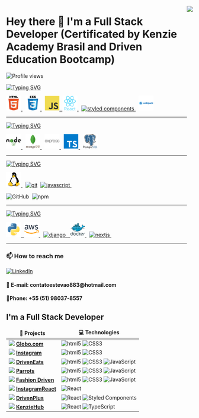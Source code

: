 <img align="right" height="670em" 
  src="https://raw.githubusercontent.com/gist/contatoestevao883/b0292514fa1903570cb0e5403bf5d5da/raw/70a5a0a4ca1719087cfa73c844f769248f8365f3/githubcard.svg">
<h1 align="left">Hey there 👋 I'm a Full Stack Developer (Certificated by Kenzie Academy Brasil and Driven Education Bootcamp)</h1>
<p align="left"> <img src="https://komarev.com/ghpvc/?username=contatoestevao883&color=blue" alt="Profile views" /> </p>

<a href="https://git.io/typing-svg"><img src="https://readme-typing-svg.demolab.com?font=Fira+Code&pause=1000&repeat=false&width=435&lines=Front-end" alt="Typing SVG" /></a>&nbsp;

<a href="https://www.w3.org/html/" target="_blank" rel="noreferrer"> <img src="https://raw.githubusercontent.com/devicons/devicon/master/icons/html5/html5-original-wordmark.svg" alt="html5" width="40" height="40"/> </a>&nbsp;
<a href="https://www.w3schools.com/css/" target="_blank" rel="noreferrer"> <img src="https://raw.githubusercontent.com/devicons/devicon/master/icons/css3/css3-original-wordmark.svg" alt="css3" width="40" height="40"/> </a>&nbsp;
<a href="https://developer.mozilla.org/en-US/docs/Web/JavaScript" target="_blank" rel="noreferrer"> <img src="https://raw.githubusercontent.com/devicons/devicon/master/icons/javascript/javascript-original.svg" alt="javascript" width="40" height="40"/>&nbsp;
<a href="https://reactjs.org/" target="_blank" rel="noreferrer"> <img src="https://raw.githubusercontent.com/devicons/devicon/master/icons/react/react-original-wordmark.svg" alt="react" width="40" height="40"/> </a> &nbsp;
<a href="https://styled-components.com" target="_blank" rel="noreferrer"> <img src="https://styled-components.com/logo.png" alt="styled components" width="40" height="40"/> </a>&nbsp;
<a href="https://webpack.js.org" target="_blank" rel="noreferrer"> <img src="https://raw.githubusercontent.com/devicons/devicon/d00d0969292a6569d45b06d3f350f463a0107b0d/icons/webpack/webpack-original-wordmark.svg" alt="webpack" width="40" height="40"/> </a>


--------------------------------------------------------------

<a href="https://git.io/typing-svg"><img src="https://readme-typing-svg.demolab.com?font=Fira+Code&pause=1000&repeat=false&width=435&lines=Back-end" alt="Typing SVG" /></a>&nbsp;

<a href="https://nodejs.org" target="_blank" rel="noreferrer"> <img src="https://raw.githubusercontent.com/devicons/devicon/master/icons/nodejs/nodejs-original-wordmark.svg" alt="nodejs" width="40" height="40"/> </a>&nbsp;
<a href="https://www.mongodb.com/" target="_blank" rel="noreferrer"> <img src="https://raw.githubusercontent.com/devicons/devicon/master/icons/mongodb/mongodb-original-wordmark.svg" alt="mongodb" width="40" height="40"/> </a>&nbsp;
<a href="https://expressjs.com" target="_blank" rel="noreferrer"> <img src="https://raw.githubusercontent.com/devicons/devicon/master/icons/express/express-original-wordmark.svg" alt="express" width="40" height="40"/> </a>&nbsp;
<a href="https://www.typescriptlang.org/" target="_blank" rel="noreferrer"> <img src="https://raw.githubusercontent.com/devicons/devicon/master/icons/typescript/typescript-original.svg" alt="typescript" width="40" height="40"/> </a>&nbsp;
<a href="https://www.postgresql.org" target="_blank" rel="noreferrer"> <img src="https://raw.githubusercontent.com/devicons/devicon/master/icons/postgresql/postgresql-original-wordmark.svg" alt="postgresql" width="40" height="40"/> </a>

--------------------------------------------------------------

<a href="https://git.io/typing-svg"><img src="https://readme-typing-svg.demolab.com?font=Fira+Code&pause=1000&repeat=false&width=435&lines=Other+Technologies" alt="Typing SVG" /></a>&nbsp;

<a href="https://www.linux.org/" target="_blank" rel="noreferrer"> <img src="https://raw.githubusercontent.com/devicons/devicon/master/icons/linux/linux-original.svg" alt="linux" width="40" height="40"/> </a>&nbsp;
<a href="https://git-scm.com/" target="_blank" rel="noreferrer"> <img src="https://www.vectorlogo.zone/logos/git-scm/git-scm-icon.svg" alt="git" width="40" height="40"/></a>&nbsp;
<a href="https://code.visualstudio.com/" target="_blank" rel="noreferrer"> <img src="https://code.visualstudio.com/assets/images/code-stable.png" alt="javascript" width="40" height="40"/> </a>&nbsp;


![GitHub](https://img.shields.io/badge/-GitHub-05122A?style=flat&logo=github)&nbsp;
 <img alt="npm" src="https://img.shields.io/badge/-NPM-CB3837?style=flat-square&logo=npm&logoColor=white" />

--------------------------------------------------------------

<a href="https://git.io/typing-svg"><img src="https://readme-typing-svg.demolab.com?font=Fira+Code&pause=1000&repeat=false&width=435&lines=Currently+Learning+About" alt="Typing SVG" /></a>&nbsp;

<a href="https://www.python.org" target="_blank" rel="noreferrer"> <img src="https://raw.githubusercontent.com/devicons/devicon/master/icons/python/python-original.svg" alt="python" width="40" height="40"/>&nbsp;
<a href="https://aws.amazon.com" target="_blank" rel="noreferrer"> <img src="https://raw.githubusercontent.com/devicons/devicon/master/icons/amazonwebservices/amazonwebservices-original-wordmark.svg" alt="aws" width="40" height="40"/> </a>&nbsp;
<a href="https://www.djangoproject.com/" target="_blank" rel="noreferrer"> <img src="https://cdn.worldvectorlogo.com/logos/django.svg" alt="django" width="40" height="40"/> </a> <a href="https://www.docker.com/" target="_blank" rel="noreferrer">&nbsp;
<img src="https://raw.githubusercontent.com/devicons/devicon/master/icons/docker/docker-original-wordmark.svg" alt="docker" width="40" height="40"/> </a>&nbsp;
</a> <a href="https://nextjs.org/" target="_blank" rel="noreferrer"> <img src="https://cdn.worldvectorlogo.com/logos/nextjs-2.svg" alt="nextjs" width="40" height="40"/> </a>&nbsp;

--------------------------------------------------------------



<h3>📫 How to reach me</h3
<div>
	<a href="https://www.linkedin.com/in/estevao-andrades/" target="_blank">
	    <img alt="LinkedIn" src="https://img.shields.io/badge/linkedin-%230077B5.svg?&style=for-the-badge&logo=linkedin&logoColor=white"/>
	</a>
        <h4>📧 E-mail: contatoestevao883@hotmail.com </h4>
        <h4>📱Phone: +55 (51) 98037-8557 </h4>
</div>

I'm a Full Stack Developer 
-------------------------------------------------------------
<table>
  <thead align="center">
    <tr border: none;>
      <td><b> 🏁 Projects</b></td>
      <td><b> 💻 Technologies </b></td>
    </tr>
  </thead>
  <tbody>
    <tr>
      <td>
         <img src="https://github.com/contatoestevao883/contatoestevao883/assets/122030037/e7d74460-f39a-49b1-bc6a-0acca09f0cee)" width=18px>
	<a href="https://github.com/contatoestevao883/Globo.com"><b>Globo.com</b></a>
      </td>
      <td> 	      
        <img alt="html5" src="https://img.shields.io/badge/-HTML5-E34F26?style=flat-square&logo=html5&logoColor=white" />
        <img alt="CSS3" src="https://img.shields.io/badge/-CSS3-2C6BA5?style=flat-square&logo=css3&logoColor=white%22"/>
      </td>
    </tr>
    <tr>
      <td>
	<img src="https://github.com/contatoestevao883/contatoestevao883/assets/122030037/10d8b82d-3d38-4d04-bc92-566ae5635197" width=18px>
	<a href="https://github.com/contatoestevao883/Instagram"><b>Instagram</b></a>
      </td>
      <td> 
        <img alt="html5" src="https://img.shields.io/badge/-HTML5-E34F26?style=flat-square&logo=html5&logoColor=white" />
        <img alt="CSS3" src="https://img.shields.io/badge/-CSS3-2C6BA5?style=flat-square&logo=css3&logoColor=white%22"/>
      </td>
    </tr>
    <tr>
      <td>
	<img src="https://github.com/contatoestevao883/contatoestevao883/assets/122030037/c5d3a3c3-e378-429f-982b-804688b60757" width=18px>
	<a href="https://github.com/contatoestevao883/DrivenEats"><b>DrivenEats</b></a></td>
      <td> 
        <img alt="html5" src="https://img.shields.io/badge/-HTML5-E34F26?style=flat-square&logo=html5&logoColor=white" />
        <img alt="CSS3" src="https://img.shields.io/badge/-CSS3-2C6BA5?style=flat-square&logo=css3&logoColor=white%22"/>
        <img alt="JavaScript" src="https://img.shields.io/badge/-JavaScript-C6A800?style=flat-square&logo=javascript&logoColor=white%22"/>
      </td>
    </tr>
    <tr>
      <td>
	<img src="https://github.com/contatoestevao883/contatoestevao883/assets/122030037/74fae8c1-19c0-453f-85b6-8e9b506b5552" width=18px>
	<a href="https://github.com/contatoestevao883/Parrots"><b>Parrots</b></a></td>
      <td> 
        <img alt="html5" src="https://img.shields.io/badge/-HTML5-E34F26?style=flat-square&logo=html5&logoColor=white" />
        <img alt="CSS3" src="https://img.shields.io/badge/-CSS3-2C6BA5?style=flat-square&logo=css3&logoColor=white%22"/>
        <img alt="JavaScript" src="https://img.shields.io/badge/-JavaScript-C6A800?style=flat-square&logo=javascript&logoColor=white%22"/>
      </td>
    </tr>
    <tr>
      <td>
	<img src="https://github.com/contatoestevao883/contatoestevao883/assets/122030037/e103f88a-b913-4bc6-af0d-09f9353fd0b9" width=18px>
	<a href="https://github.com/contatoestevao883/FashionDriven"><b>Fashion Driven</b></a></td>
      <td> 
        <img alt="html5" src="https://img.shields.io/badge/-HTML5-E34F26?style=flat-square&logo=html5&logoColor=white" />
        <img alt="CSS3" src="https://img.shields.io/badge/-CSS3-2C6BA5?style=flat-square&logo=css3&logoColor=white%22"/>
        <img alt="JavaScript" src="https://img.shields.io/badge/-JavaScript-C6A800?style=flat-square&logo=javascript&logoColor=white%22"/>
      </td>
    </tr>
    <tr>
      <td>
	<img src="https://github.com/contatoestevao883/contatoestevao883/assets/122030037/453e25c6-d459-415d-8d56-679a2ae3c4fc" width=18px>  
	<a href="https://github.com/contatoestevao883/InstagramReact"><b>InstagramReact</b></a></td>
      <td> 
        <img alt="React" src="https://img.shields.io/badge/-React-081F37?style=flat-square&logo=react&logoColor=white" />
      </td>
    </tr>
    <tr>
      <td>
	<img src="https://github.com/contatoestevao883/contatoestevao883/assets/122030037/7b4f3cec-ac6c-4c9c-a959-6ff27e8e2010" width=18px>  
	<a href="https://github.com/contatoestevao883/DrivenPlus"><b>DrivenPlus</b></a></td>
      <td> 
        <img alt="React" src="https://img.shields.io/badge/-React-081F37?style=flat-square&logo=react&logoColor=white" />
        <img alt="Styled Components" src="https://img.shields.io/badge/-Styled_Components-db7092?style=flat-square&logo=styled-components&logoColor=white" />
      </td>
    </tr>
    <tr>
    <tr>
      <td>
	<img src="https://github.com/contatoestevao883/contatoestevao883/assets/122030037/77f0e576-ccbd-43ed-ac2b-a4a3f787a769" width=18px>  
	<a href="https://github.com/contatoestevao883/KenzieHub"><b>KenzieHub</b></a></td>
      <td>
	<img alt="React" src="https://img.shields.io/badge/-React-081F37?style=flat-square&logo=react&logoColor=white" />
	<img alt="TypeScript" src="https://img.shields.io/badge/-TypeScript-007ACC?style=flat-square&logo=typescript&logoColor=white" />
      </td>
    </tr>
    </tr>
  </tbody>
</table>
